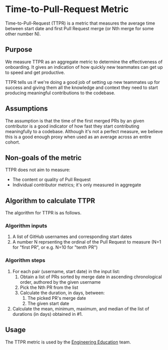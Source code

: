 # Time-to-Pull-Request Metric

Time-to-Pull-Request (TTPR) is a metric that measures the average time between start date and first Pull Request merge (or Nth merge for some other number N).

## Purpose

We measure TTPR as an aggregate metric to determine the effectiveness of onboarding. It gives an indication of how quickly new teammates can get up to speed and get productive.

TTPR tells us if we're doing a good job of setting up new teammates up for success and giving them all the knowledge and context they need to start producing meaningful contributions to the codebase.

## Assumptions

The assumption is that the time of the first merged PRs by an given contributor is a good indicator of how fast they start contributing meaningfully to a codebase. Although it's not a perfect measure, we believe this is a good enough proxy when used as an average across an entire cohort.

## Non-goals of the metric

TTPR does not aim to measure:

- The content or quality of Pull Request
- Individual contributor metrics; it's only measured in aggregate

## Algorithm to calculate TTPR

The algorithm for TTPR is as follows.

### Algorithm inputs

1. A list of GitHub usernames and corresponding start dates
2. A number N reprsenting the ordinal of the Pull Request to measure (N=1 for "first PR", or e.g. N=10 for "tenth PR")

### Algorithm steps

1. For each pair (username, start date) in the input list:
   1. Obtain a list of PRs sorted by merge date in ascending chronological order, authored by the given username
   2. Pick the Nth PR from the list
   3. Calculate the duration, in days, between:
      1. The picked PR's merge date
      2. The given start date
2. Calculate the mean, minimum, maximum, and median of the list of durations (in days) obtained in #1.

## Usage

The TTPR metric is used by the [Engineering Education](./index.md) team.
